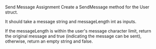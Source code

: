 Send Message
Assignment
Create a SendMessage method for the User struct.

It should take a message string and messageLength int as inputs.

If the messageLength is within the user's message character limit, return the original message and true (indicating the message can be sent), otherwise, return an empty string and false.